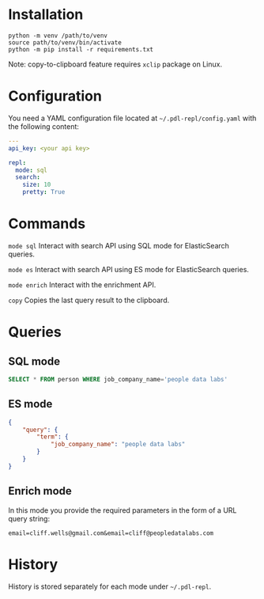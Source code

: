 Installation
==============
```
python -m venv /path/to/venv
source path/to/venv/bin/activate
python -m pip install -r requirements.txt
```

Note: copy-to-clipboard feature requires `xclip` package on Linux.

Configuration
=============
You need a YAML configuration file located at `~/.pdl-repl/config.yaml` with
the following content:
```yaml
---
api_key: <your api key>

repl:
  mode: sql
  search:
    size: 10
    pretty: True
```

Commands
========
`mode sql`
Interact with search API using SQL mode for ElasticSearch queries.

`mode es`
Interact with search API using ES mode for ElasticSearch queries.

`mode enrich`
Interact with the enrichment API.

`copy`
Copies the last query result to the clipboard.

Queries
=======
SQL mode
--------
```sql
SELECT * FROM person WHERE job_company_name='people data labs'
```

ES mode
-------
```json
{
    "query": {
        "term": {
            "job_company_name": "people data labs"
        }
    }
}
```

Enrich mode
-----------
In this mode you provide the required parameters in the form of a URL query string:
```
email=cliff.wells@gmail.com&email=cliff@peopledatalabs.com
```

History
=======
History is stored separately for each mode under `~/.pdl-repl`.